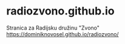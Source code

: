 # radiozvono.github.io
Stranica za Radijsku družinu "Zvono"
https://dominiknovosel.github.io/radiozvono/
